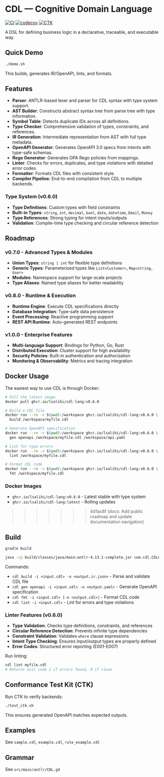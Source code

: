 # CDL — Cognitive Domain Language

[![CI](https://github.com/lsalihi/cdl-lang/actions/workflows/ci.yml/badge.svg)](https://github.com/lsalihi/cdl-lang/actions/workflows/ci.yml)
[![codecov](https://codecov.io/gh/lsalihi/cdl-lang/branch/main/graph/badge.svg)](https://codecov.io/gh/lsalihi/cdl-lang)
[![CTK](https://img.shields.io/badge/CTK-10%20tests-passing)](https://github.com/lsalihi/cdl-lang/tree/main/ctk)

A DSL for defining business logic in a declarative, traceable, and executable way.

## Quick Demo

```bash
./demo.sh
```

This builds, generates IR/OpenAPI, lints, and formats.

## Features

- **Parser**: ANTLR-based lexer and parser for CDL syntax with type system support.
- **AST Builder**: Constructs abstract syntax tree from parse tree with type information.
- **Symbol Table**: Detects duplicate IDs across all definitions.
- **Type Checker**: Comprehensive validation of types, constraints, and references.
- **IR Generation**: Intermediate representation from AST with full type metadata.
- **OpenAPI Generator**: Generates OpenAPI 3.0 specs from intents with type-safe schemas.
- **Rego Generator**: Generates OPA Rego policies from mappings.
- **Linter**: Checks for errors, duplicates, and type violations with detailed error codes.
- **Formatter**: Formats CDL files with consistent style.
- **Compiler Pipeline**: End-to-end compilation from CDL to multiple backends.

### Type System (v0.6.0)
- **Type Definitions**: Custom types with field constraints
- **Built-in Types**: `string`, `int`, `decimal`, `bool`, `date`, `datetime`, `Email`, `Money`
- **Type References**: Strong typing for intent inputs/outputs
- **Validation**: Compile-time type checking and circular reference detection

## Roadmap

### v0.7.0 - Advanced Types & Modules
- **Union Types**: `string | int` for flexible type definitions
- **Generic Types**: Parameterized types like `List<Customer>`, `Map<string, User>`
- **Modules**: Namespace support for large-scale projects
- **Type Aliases**: Named type aliases for better readability

### v0.8.0 - Runtime & Execution
- **Runtime Engine**: Execute CDL specifications directly
- **Database Integration**: Type-safe data persistence
- **Event Processing**: Reactive programming support
- **REST API Runtime**: Auto-generated REST endpoints

### v1.0.0 - Enterprise Features
- **Multi-language Support**: Bindings for Python, Go, Rust
- **Distributed Execution**: Cluster support for high availability
- **Security Policies**: Built-in authentication and authorization
- **Monitoring & Observability**: Metrics and tracing integration

## Docker Usage

The easiest way to use CDL is through Docker:

```bash
# Pull the latest image
docker pull ghcr.io/lsalihi/cdl-lang:v0.6.0

# Build a CDL file
docker run --rm -v $(pwd):/workspace ghcr.io/lsalihi/cdl-lang:v0.6.0 \
  build /workspace/myfile.cdl

# Generate OpenAPI specification
docker run --rm -v $(pwd):/workspace ghcr.io/lsalihi/cdl-lang:v0.6.0 \
  gen openapi /workspace/myfile.cdl /workspace/api.yaml

# Lint for type errors
docker run --rm -v $(pwd):/workspace ghcr.io/lsalihi/cdl-lang:v0.6.0 \
  lint /workspace/myfile.cdl

# Format CDL code
docker run --rm -v $(pwd):/workspace ghcr.io/lsalihi/cdl-lang:v0.6.0 \
  fmt /workspace/myfile.cdl
```

### Docker Images
- `ghcr.io/lsalihi/cdl-lang:v0.6.0` - Latest stable with type system
- `ghcr.io/lsalihi/cdl-lang:latest` - Rolling updates

>>>>>>> 4d1ac8f (docs: Add public roadmap and update documentation navigation)
## Build

```bash
gradle build
```

```bash
java -cp build/classes/java/main:antlr-4.13.1-complete.jar com.cdl.CDLCLI <command>
```

Commands:
- `cdl build -i <input.cdl> -o <output.ir.json>` - Parse and validate CDL file
- `cdl gen openapi -i <input.cdl> -o <output.yaml>` - Generate OpenAPI specification
- `cdl fmt -i <input.cdl> [-o <output.cdl>]` - Format CDL code
- `cdl lint -i <input.cdl>` - Lint for errors and type violations

### Linter Features (v0.6.0)
- **Type Validation**: Checks type definitions, constraints, and references
- **Circular Reference Detection**: Prevents infinite type dependencies
- **Constraint Validation**: Validates `where` clause expressions
- **Intent Type Checking**: Ensures input/output types are properly defined
- **Error Codes**: Structured error reporting (E001-E007)

Run linting:
```bash
cdl lint myfile.cdl
# Returns exit code 1 if errors found, 0 if clean
```

## Conformance Test Kit (CTK)

Run CTK to verify backends:

```bash
./test_ctk.sh
```

This ensures generated OpenAPI matches expected outputs.

## Examples

See `sample.cdl`, `example.cdl`, `rule_example.cdl`

## Grammar

See `src/main/antlr/CDL.g4`
